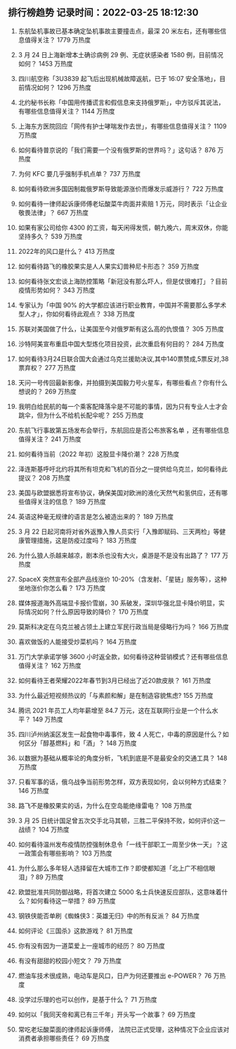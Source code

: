 
## 排行榜趋势 记录时间：2022-03-25 18:12:30
  
  1. 东航坠机事故已基本确定坠机事故主要撞击点，最深 20 米左右，还有哪些信息值得关注？ 1779 万热度
    
  2. 3 月 24 日上海新增本土确诊病例 29 例、无症状感染者 1580 例，目前情况如何？ 1453 万热度
    
  3. 四川航空称「3U3839 起飞后出现机械故障返航，已于 16:07 安全落地」，目前情况如何？ 1296 万热度
    
  4. 北约秘书长称「中国用传播谎言和假信息来支持俄罗斯」，中方驳斥其说法，有哪些信息值得关注？ 1144 万热度
    
  5. 上海东方医院回应「网传有护士哮喘发作去世」，有哪些信息值得关注？ 1109 万热度
    
  6. 如何看待普京说的「我们需要一个没有俄罗斯的世界吗？」这句话？ 876 万热度
    
  7. 为何 KFC 要几乎强制手机点单？ 737 万热度
    
  8. 如何看待欧洲多国因制裁俄罗斯导致能源涨价而爆发示威游行？ 722 万热度
    
  9. 如何看待一律师起诉康师傅老坛酸菜牛肉面并索赔 1 万元，同时表示「让企业敬畏法律」？ 667 万热度
    
  10. 如果有家公司给你 4300 的工资，每天闲得发慌，朝九晚六，周末双休，你能坚持多久？ 539 万热度
    
  11. 2022年的风口是什么？ 413 万热度
    
  12. 如何看待路飞的橡胶果实是人人果实幻兽种尼卡形态？ 359 万热度
    
  13. 如何看待张文宏谈上海防控策略「新冠没有那么吓人，但是仗很难打」？目前疫情形势如何？ 343 万热度
    
  14. 专家认为「中国 90% 的大学都应该进行职业教育，中国并不需要那么多学术型人才」，你如何看待此观点？ 338 万热度
    
  15. 苏联对美国做了什么，让美国至今对俄罗斯有这么高的仇恨值？ 305 万热度
    
  16. 沙特阿美宣布重启中国大型炼化项目投资，此次重启有何目的？ 284 万热度
    
  17. 如何看待3月24日联合国大会通过乌克兰援助决议,其中140票赞成,5票反对,38票弃权？ 277 万热度
    
  18. 天问一号传回最新影像，并拍摄到美国毅力号火星车，有哪些看点？你有什么想说的？ 269 万热度
    
  19. 我明白给民航的每一个乘客配降落伞是不可能的事情，因为只有专业人士才会跳伞，但为什么不给机长配伞呢？ 255 万热度
    
  20. 东航飞行事故第五场发布会举行，东航回应是否公布旅客名单 ，还有哪些信息值得关注？ 241 万热度
    
  21. 如何看待当前（2022 年初）这股显卡降价潮？ 228 万热度
    
  22. 泽连斯基呼吁北约将其所有坦克和飞机的百分之一提供给乌克兰，如何看待此提议？ 208 万热度
    
  23. 美国与欧盟据悉将宣布协议，确保美国对欧洲的液化天然气和氢供应，还有哪些值得关注的信息？ 189 万热度
    
  24. 英语这种毫无规律的语言是怎么被造出来的？ 189 万热度
    
  25. 3 月 22 日起河南将对省外返豫入豫人员实行「入豫即赋码、三天两检」等健康管理措施，这是防疫过度吗？ 183 万热度
    
  26. 为什么狼人杀越来越凉，剧本杀也没有大火，桌游是不是没有出路了？ 177 万热度
    
  27. SpaceX 突然宣布全部产品线涨价 10-20%（含发射、「星链」服务等），这种坐地涨价你怎么看？ 173 万热度
    
  28. 媒体报道海外高端显卡报价雪崩，30 系破发，深圳华强北显卡降价明显，实际情况如何？什么原因导致的降价？ 170 万热度
    
  29. 莫斯科决定在乌克兰被占领土上建立军民行政当局是侵略行为吗？ 166 万热度
    
  30. 喜欢做饭的人能接受炒菜机吗？ 164 万热度
    
  31. 万门大学承诺学够 3600 小时返全款，如何看待这种营销模式？还有哪些信息值得关注？ 162 万热度
    
  32. 如何看待王者荣耀2022年春节到3月已经出了近20款皮肤？ 161 万热度
    
  33. 为什么最近短视频热议的「与素颜和解」是在制造容貌焦虑? 155 万热度
    
  34. 腾讯 2021 年员工人均年薪增至 84.7 万元，这在互联网行业是一个什么水平？ 149 万热度
    
  35. 四川泸州纳溪区发生一起食物中毒事件，致 4 人死亡，中毒的原因是什么？如何区分「醇基燃料」和「酒」？ 148 万热度
    
  36. 以数据为基础从概率论的角度分析，飞机到底是不是最安全的交通工具？ 148 万热度
    
  37. 只看军事的话，俄乌战争当前形势怎样，双方表现如何，会以何种方式结束？ 146 万热度
    
  38. 路飞不是橡胶果实的话，为什么在空岛能绝缘雷电？ 108 万热度
    
  39. 3 月 25 日统计国足曾五次交手北马其顿，三胜二平保持不败，如何评价这一战绩？ 104 万热度
    
  40. 如何看待温州发布疫情防控强制休息令「一线干部职工一周至少休一天」？这一政策会有哪些影响？ 103 万热度
    
  41. 为什么那么多年轻人选择留在大城市工作？即使都知道「北上广不相信眼泪」? 89 万热度
    
  42. 欧盟批准共同防御战略，将首次建立 5000 名士兵快速反应部队，这意味着什么？如何看待这一举措？ 89 万热度
    
  43. 钢铁侠能否单刷《蜘蛛侠3：英雄无归》中的所有反派？ 84 万热度
    
  44. 如何评论《三国杀》这款游戏？ 81 万热度
    
  45. 你有没有因为一道菜爱上一座城市的经历？ 80 万热度
    
  46. 有没有甜甜的校园小短文？ 79 万热度
    
  47. 燃油车技术很成熟，电动车是风口，日产为何还要推出 e-POWER？ 76 万热度
    
  48. 没学过乐理的也可以创作，是基于什么？ 71 万热度
    
  49. 如何以「我同天帝和离已有三千年」开头写一个故事？ 69 万热度
    
  50. 常吃老坛酸菜面的律师起诉康师傅， 法院已正式受理，这种情况下企业应该对消费者承担哪些责任？ 69 万热度
    